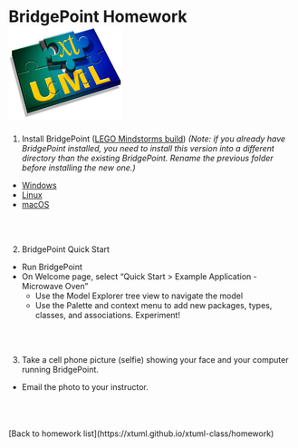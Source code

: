 # BridgePoint Homework  ![xtUML chip](../img/xtuml_chip.png)  

1) Install BridgePoint ([LEGO Mindstorms build](https://s3.amazonaws.com/xtuml-releases/lego-build/buildfiles.html))  _(Note: if you already have BridgePoint 
installed, you need to install this version into a different directory than the existing 
BridgePoint.  Rename the previous folder before installing the new one.)_  
  * [Windows](https://s3.amazonaws.com/xtuml-releases/lego-build/org.xtuml.bp.product-win32.win32.x86_64.zip)  
  * [Linux](https://s3.amazonaws.com/xtuml-releases/lego-build/org.xtuml.bp.product-linux.gtk.x86_64.zip)  
  * [macOS](https://s3.amazonaws.com/xtuml-releases/lego-build/org.xtuml.bp.product-macosx.cocoa.x86_64.zip)  


<br/>
<br/>

2) BridgePoint Quick Start
  * Run BridgePoint
  * On Welcome page, select “Quick Start > Example Application - Microwave Oven”
    * Use the Model Explorer tree view to navigate the model
    * Use the Palette and context menu to add new packages, types, classes, and associations.  Experiment! 


<br/>
<br/>

3) Take a cell phone picture (selfie) showing your face and your computer running BridgePoint.
  * Email the photo to your instructor.

<br/>
<br/>
<br/>
[Back to homework list](https://xtuml.github.io/xtuml-class/homework)  
